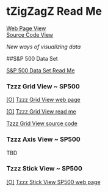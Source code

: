 tZigZagZ Read Me
===

[Web Page View]( http://tzigzagz.github.io/index.html )  
[Source Code View]( https://github.com/tzigzagz/tzigzagz.github.io )

_New ways of visualizing data_

##S&P 500 Data Set

[S&P 500 Data Set Read Me]( http://tzigzagz.github.io/browse-tzigzagz-files.html#./sp500/index.html# )

### Tzzz Grid View ~ SP500

[[O]]( http://tzigzagz.github.io/tzzz-grid-view/r1/tzzz-grid-view-r1.html )
[Tzzz Grid View web page]( #./tzzz-grid-view/r1/tzzz-grid-view-r1.html#noGrid#noGround )

[[O]]( http://tzigzagz.github.io/tzzz-grid-view/index.html )
[Tzzz Grid View read me]( http://tzigzagz.github.io/browse-tzigzagz-files.html#./tzzz-grid-view/index.html# )

[Tzzz Grid View source code]( https://github.com/tzigzagz/tzigzagz.github.io/tree/master/tzzz-grid-view )  


### Tzzz Axis View ~ SP500

TBD


### Tzzz Stick View ~ SP500

[[O]]( http://tzigzagz.github.io/tzzz-stick-view-sp500/r1/tzzz-stick-view-sp500-r1.html )
[Tzzz Stick View SP500 web page]( http://tzigzagz.github.io/browse-tzigzagz-files.html#./tzzz-stick-view-sp500/r1/tzzz-stick-view-sp500-r1.html#noGrid#noGround )
